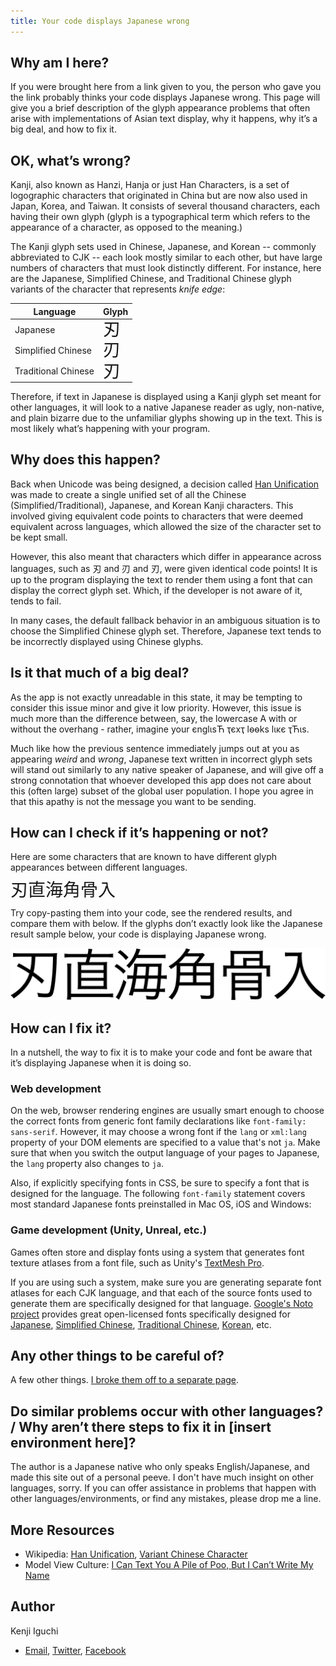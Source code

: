 ```yaml
---
title: Your code displays Japanese wrong
---
```


## Why am I here?

If you were brought here from a link given to you, the person who gave you the link probably thinks your code displays Japanese wrong. This page will give you a brief description of the glyph appearance problems that often arise with implementations of Asian text display, why it happens, why it’s a big deal, and how to fix it.

## OK, what’s wrong?

Kanji, also known as Hanzi, Hanja or just Han Characters, is a set of logographic characters that originated in China but are now also used in Japan, Korea, and Taiwan. It consists of several thousand characters, each having their own glyph (glyph is a typographical term which refers to the appearance of a character, as opposed to the meaning.)

The Kanji glyph sets used in Chinese, Japanese, and Korean -- commonly abbreviated to CJK -- each look mostly similar to each other, but have large numbers of characters that must look distinctly different. For instance, here are the Japanese, Simplified Chinese, and Traditional Chinese glyph variants of the character that represents *knife edge*:

| Language            | Glyph                                                             |
|---------------------|-------------------------------------------------------------------|
| Japanese            | <span class="emkanji" xml:lang="ja" lang="ja">刃</span>           |
| Simplified Chinese  | <span class="emkanji" xml:lang="zh-Hans" lang="zh-Hans">刃</span> |
| Traditional Chinese | <span class="emkanji" xml:lang="zh-Hant" lang="zh-Hant">刃</span> |

Therefore, if text in Japanese is displayed using a Kanji glyph set meant for other languages, it will look to a native Japanese reader as ugly, non-native, and plain bizarre due to the unfamiliar glyphs showing up in the text. This is most likely what’s happening with your program.

## Why does this happen?

Back when Unicode was being designed, a decision called [Han Unification](https://en.wikipedia.org/wiki/Han_unification) was made to create a single unified set of all the Chinese (Simplified/Traditional), Japanese, and Korean Kanji characters. This involved giving equivalent code points to characters that were deemed equivalent across languages, which allowed the size of the character set to be kept small. 
<style><!-- span.emkanji { font-size: 200%; line-height: 100%;} --></style>
However, this also meant that characters which differ in appearance across languages, such as <span xml:lang="ja" lang="ja">刃</span> and <span  xml:lang="zh-Hans" lang="zh-Hans">刃</span> and <span xml:lang="zh-Hant" lang="zh-Hant">刃</span>, were given identical code points! It is up to the program displaying the text to render them using a font that can display the correct glyph set. Which, if the developer is not aware of it, tends to fail.

In many cases, the default fallback behavior in an ambiguous situation is to choose the Simplified Chinese glyph set. Therefore, Japanese text tends to be incorrectly displayed using Chinese glyphs.

## Is it that much of a big deal?
As the app is not exactly unreadable in this state, it may be tempting to consider this issue minor and give it low priority. However, this issue is much more than the difference between, say, the lowercase A with or without the overhang - rather, imagine your єnglιsЋ ҭєxҭ lѳѳks lικє ҭЋιs. 

Much like how the previous sentence immediately jumps out at you as appearing *weird* and *wrong*, Japanese text written in incorrect glyph sets will stand out similarly to any native speaker of Japanese, and will give off a strong connotation that whoever developed this app does not care about this (often large) subset of the global user population. I hope you agree in that this apathy is not the message you want to be sending.

## How can I check if it’s happening or not?

Here are some characters that are known to have different glyph appearances between different languages.

<span class="emkanji" xml:lang="ja" lang="ja">刃直海角骨入</span>

Try copy-pasting them into your code, see the rendered results, and compare them with below. If the glyphs don’t exactly look like the Japanese result sample below, your code is displaying Japanese wrong.

![刃直海角骨入](img/testtext-correct.png)

## How can I fix it?

In a nutshell, the way to fix it is to make your code and font be aware that it’s displaying Japanese when it is doing so. 

### Web development

On the web, browser rendering engines are usually smart enough to choose the correct fonts from generic font family declarations like `font-family: sans-serif`. However, it may choose a wrong font if the `lang` or `xml:lang` property of your DOM elements are specified to a value that's not `ja`. Make sure that when you switch the output language of your pages to Japanese, the `lang` property also changes to `ja`.

Also, if explicitly specifying fonts in CSS, be sure to specify a font that is designed for the language. The following `font-family` statement covers most standard Japanese fonts preinstalled in Mac OS, iOS and Windows:

### Game development (Unity, Unreal, etc.)

Games often store and display fonts using a system that generates font texture atlases from a font file, such as Unity's [TextMesh Pro](http://digitalnativestudios.com/).

If you are using such a system, make sure you are generating separate font atlases for each CJK language, and that each of the source fonts used to generate them are specifically designed for that language. [Google's Noto project](https://www.google.com/get/noto/help/cjk/) provides great open-licensed fonts specifically designed for [Japanese](https://www.google.com/get/noto/#sans-jpan), [Simplified Chinese](https://www.google.com/get/noto/#sans-hans), [Traditional Chinese](https://www.google.com/get/noto/#sans-hant), [Korean](https://www.google.com/get/noto/#sans-kore), etc.

## Any other things to be careful of?

A few other things. [I broke them off to a separate page](otherthings.html).

## Do similar problems occur with other languages? / Why aren’t there steps to fix it in [insert environment here]?

The author is a Japanese native who only speaks English/Japanese, and made this site out of a personal peeve. I don't have much insight on other languages, sorry. If you can offer assistance in problems that happen with other languages/environments, or find any mistakes, please drop me a line.

## More Resources

* Wikipedia: [Han Unification](https://en.wikipedia.org/wiki/Han_unification), [Variant Chinese Character](https://en.wikipedia.org/wiki/Variant_Chinese_character)
* Model View Culture: [I Can Text You A Pile of Poo, But I Can’t Write My Name](https://modelviewculture.com/pieces/i-can-text-you-a-pile-of-poo-but-i-cant-write-my-name)

## Author
Kenji Iguchi
* [Email](mailto&#58;%&#54;Ee%65d&#108;&#101;&#64;&#104;eistak%2&#69;%63om), [Twitter](https://twitter.com/needle_e), [Facebook](http://heistak.com/fb)
